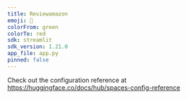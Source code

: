 ```yaml
---
title: Reviewamazon
emoji: 🦀
colorFrom: green
colorTo: red
sdk: streamlit
sdk_version: 1.21.0
app_file: app.py
pinned: false
---
```


Check out the configuration reference at https://huggingface.co/docs/hub/spaces-config-reference